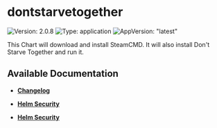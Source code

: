 # dontstarvetogether

![Version: 2.0.8](https://img.shields.io/badge/Version-2.0.8-informational?style=flat-square) ![Type: application](https://img.shields.io/badge/Type-application-informational?style=flat-square) ![AppVersion: "latest"](https://img.shields.io/badge/AppVersion-"latest"-informational?style=flat-square)

This Chart will download and install SteamCMD. It will also install Don't Starve Together and run it.

## Available Documentation

- [**Changelog**](CHANGELOG)

- [**Helm Security**](container-security)

- [**Helm Security**](helm-security)

